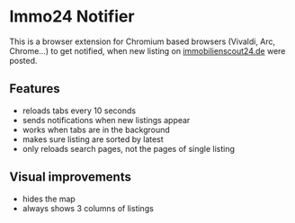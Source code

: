 # Immo24 Notifier

This is a browser extension for Chromium based browsers (Vivaldi, Arc, Chrome…) to get notified, when new listing on [immobilienscout24.de](https://www.immobilienscout24.de) were posted.


## Features
- reloads tabs every 10 seconds
- sends notifications when new listings appear
- works when tabs are in the background
- makes sure listing are sorted by latest
- only reloads search pages, not the pages of single listing

## Visual improvements

- hides the map
- always shows 3 columns of listings
